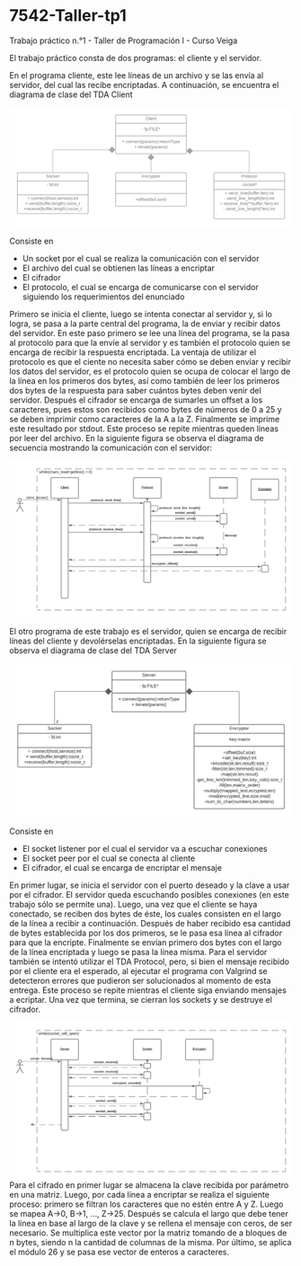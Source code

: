 # 7542-Taller-tp1

Trabajo práctico n.°1 - Taller de Programación I - Curso Veiga

El trabajo práctico consta de dos programas: el cliente y el servidor.

En el programa cliente, este lee líneas de un archivo y se las envía al servidor, del cual las recibe encriptadas. A continuación, se encuentra el diagrama de clase del TDA Client

![](https://github.com/jcassi/7542-Taller-tp1/blob/master/Client.png)

Consiste en
-	Un socket por el cual se realiza la comunicación con el servidor
-	El archivo del cual se obtienen las líneas a encriptar
-	El cifrador
-	El protocolo, el cual se encarga de comunicarse con el servidor siguiendo los requerimientos del enunciado

Primero se inicia el cliente, luego se intenta conectar al servidor y, si lo logra, se pasa a la parte central del programa, la de enviar y recibir datos del servidor. En este paso primero se lee una línea del programa, se la pasa al protocolo para que la envíe al servidor y es también el protocolo quien se encarga de recibir la respuesta encriptada. La ventaja de utilizar el protocolo es que el ciente no necesita saber cómo se deben enviar y recibir los datos del servidor, es el protocolo quien se ocupa de colocar el largo de la línea en los primeros dos bytes, así como también de leer los primeros dos bytes de la respuesta para saber cuántos bytes deben venir del servidor.
Después el cifrador se encarga de sumarles un offset a los caracteres, pues estos son recibidos como bytes de números de 0 a 25 y se deben imprimir como caracteres de la A a la Z. Finalmente se imprime este resultado por stdout.
Este proceso se repite mientras queden líneas por leer del archivo. En la siguiente figura se observa el diagrama de secuencia mostrando la comunicación con el servidor:

![](https://github.com/jcassi/7542-Taller-tp1/blob/master/client_iterate.png)

El otro programa de este trabajo es el servidor, quien se encarga de recibir líneas del cliente y devolérselas encriptadas. En la siguiente figura se observa el diagrama de clase del TDA Server

![](https://github.com/jcassi/7542-Taller-tp1/blob/master/Server.png)

Consiste en
-	El socket listener por el cual el servidor va a escuchar conexiones
-	El socket peer por el cual se conecta al cliente
-	El cifrador, el cual se encarga de encriptar el mensaje

En primer lugar, se inicia el servidor con el puerto deseado y la clave a usar por el cifrador. El servidor queda escuchando posibles conexiones (en este trabajo sólo se permite una). Luego, una vez que el cliente se haya conectado, se reciben dos bytes de éste, los cuales consisten en el largo de la línea a recibir a continuación. Después de haber recibido esa cantidad de bytes establecida por los dos primeros, se le pasa esa línea al cifrador para que la encripte. Finalmente se envían primero dos bytes con el largo de la línea encriptada y luego se pasa la línea misma. Para el servidor también se intentó utilizar el TDA Protocol, pero,  si bien el mensaje recibido por el cliente era el esperado, al ejecutar el programa con Valgrind se detecteron errores que pudieron ser solucionados al momento de esta entrega.
Este proceso se repite mientras el cliente siga enviando mensajes a ecriptar. Una vez que termina, se cierran los sockets y se destruye el cifrador.

![](https://github.com/jcassi/7542-Taller-tp1/blob/master/server_iterate.png)
Para el cifrado en primer lugar se almacena la clave recibida por parámetro en una matriz. Luego, por cada línea a encriptar se realiza el siguiente proceso: primero se filtran los caracteres que no estén entre A y Z. Luego se mapea A->0, B->1, …, Z->25. Después se calcula el largo que debe tener la línea en base al largo de la clave y se rellena el mensaje con ceros, de ser necesario. Se multiplica este vector por la matriz tomando de a bloques de n bytes, siendo n la cantidad de columnas de la misma. Por último, se aplica el módulo 26 y se pasa ese vector de enteros a caracteres.
